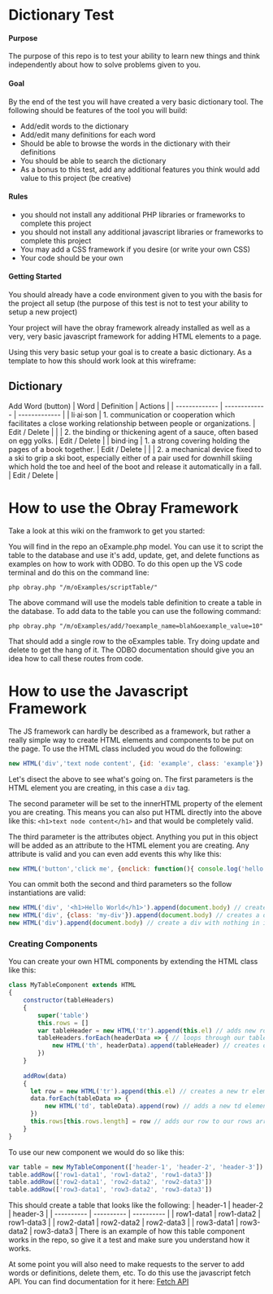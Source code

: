 # Dictionary Test

#### Purpose
The purpose of this repo is to test your ability to learn new things and think independently about how to solve problems given to you.

#### Goal
By the end of the test you will have created a very basic dictionary tool.  The following should be features of the tool you will build:
- Add/edit words to the dictionary
- Add/edit many definitions for each word
- Should be able to browse the words in the dictionary with their definitions
- You should be able to search the dictionary
- As a bonus to this test, add any additional features you think would add value to this project (be creative)

#### Rules
- you should not install any additional PHP libraries or frameworks to complete this project
- you should not install any additional javascript libraries or frameworks to complete this project
- You may add a CSS framework if you desire (or write your own CSS)
- Your code should be your own

#### Getting Started
You should already have a code environment given to you with the basis for the project all setup (the purpose of this test is not to test your ability to setup a new project)

Your project will have the obray framework already installed as well as a very, very basic javascript framework for adding HTML elements to a page.

Using this very basic setup your goal is to create a basic dictionary.  As a template to how this should work look at this wireframe:

## Dictionary
Add Word (button)
| Word  | Definition | Actions |
| ------------- | ------------- | ------------- |
| li·ai·son  | 1. communication or cooperation which facilitates a close working relationship between people or organizations. | Edit / Delete |
|  | 2. the binding or thickening agent of a sauce, often based on egg yolks. | Edit / Delete |
| bind·ing  | 1. a strong covering holding the pages of a book together.  | Edit / Delete |
| | 2. a mechanical device fixed to a ski to grip a ski boot, especially either of a pair used for downhill skiing which hold the toe and heel of the boot and release it automatically in a fall. | Edit / Delete |

# How to use the Obray Framework

Take a look at this wiki on the framwork to get you started: 

You will find in the repo an oExample.php model.  You can use it to script the table to the database and use it's add, update, get, and delete functions as examples on how to work with ODBO.  To do this open up the VS code terminal and do this on the command line:
```
php obray.php "/m/oExamples/scriptTable/"
```
The above command will use the models table definition to create a table in the database.  To add data to the table you can use the following command:
```
php obray.php "/m/oExamples/add/?oexample_name=blah&oexample_value=10"
```
That should add a single row to the oExamples table.  Try doing update and delete to get the hang of it.   The ODBO documentation should give you an idea how to call these routes from code.
# How to use the Javascript Framework

The JS framework can hardly be described as a framework, but rather a really simple way to create HTML elements and components to be put on the page.  To use the HTML class included you woud do the following:
``` javascript
new HTML('div','text node content', {id: 'example', class: 'example'}).append(document.body)
```
Let's disect the above to see what's going on.  The first parameters is the HTML element you are creating, in this case a `div` tag.

The second parameter will be set to the innerHTML property of the element you are creating.  This means you can also put HTML directly into the above like this: `<h1>text node content</h1>` and that would be completely valid.

The third parameter is the attributes object.  Anything you put in this object will be added as an attribute to the HTML element you are creating.  Any attribute is valid and you can even add events this why like this:
``` javascript
new HTML('button','click me', {onclick: function(){ console.log('hello world'); }})
```
You can ommit both the second and third parameters so the follow instantiations are valid:
``` javascript
new HTML('div', '<h1>Hello World</h1>').append(document.body) // creates a div with an H1 element inside that says 'Hello World' and append the the body
new HTML('div', {class: 'my-div'}).append(document.body) // creates a div with the class attribute set to 'my-div'
new HTML('div').append(document.body) // create a div with nothing in it and no attributes
```

### Creating Components
You can create your own HTML components by extending the HTML class like this:
``` javascript
class MyTableComponent extends HTML
{
    constructor(tableHeaders)
    {
        super('table')
        this.rows = []
        var tableHeader = new HTML('tr').append(this.el) // adds new row to our table
        tableHeaders.forEach(headerData => { // loops through our tableHeaders to add our table header data
            new HTML('th', headerData).append(tableHeader) // creates our th elements and adds the to our table header row
        })
    }
    
    addRow(data)
    {
      let row = new HTML('tr').append(this.el) // creates a new tr element and appends it to this.el which is our table element create in the constructor
      data.forEach(tableData => {
          new HTML('td', tableData).append(row) // adds a new td element to our tr
      })
      this.rows[this.rows.length] = row // adds our row to our rows array
    }
}
```
To use our new component we would do so like this:
``` javascript
var table = new MyTableComponent(['header-1', 'header-2', 'header-3']).append(document.body)
table.addRow(['row1-data1', 'row1-data2', 'row1-data3'])
table.addRow(['row2-data1', 'row2-data2', 'row2-data3'])
table.addRow(['row3-data1', 'row3-data2', 'row3-data3'])
```
This should create a table that looks like the following:
| header-1 | header-2 | header-3 |
| ---------- | ---------- | ---------- |
| row1-data1 | row1-data2 | row1-data3 |
| row2-data1 | row2-data2 | row2-data3 |
| row3-data1 | row3-data2 | row3-data3 |
There is an example of how this table component works in the repo, so give it a test and make sure you understand how it works.

At some point you will also need to make requests to the server to add words or definitions, delete them, etc.  To do this use the javascript fetch API.  You can find documentation for it here: [Fetch API](https://developer.mozilla.org/en-US/docs/Web/API/Fetch_API/Using_Fetch)
